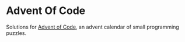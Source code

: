 # Advent Of Code

Solutions for [Advent of Code](https://adventofcode.com/), an advent calendar of small programming puzzles.
